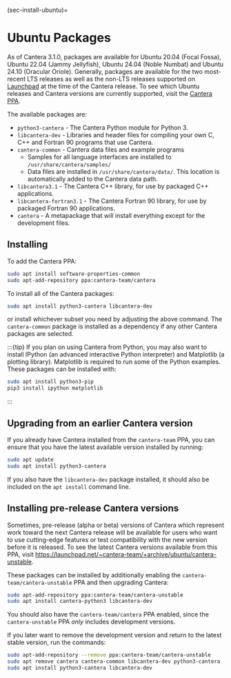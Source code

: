 (sec-install-ubuntu)=
# Ubuntu Packages

As of Cantera 3.1.0, packages are available for Ubuntu 20.04 (Focal Fossa), Ubuntu 22.04
(Jammy Jellyfish), Ubuntu 24.04 (Noble Numbat) and Ubuntu 24.10 (Oracular Oriole).
Generally, packages are available for the two most-recent LTS releases as well as the
non-LTS releases supported on [Launchpad](https://launchpad.net/ubuntu) at the time of
the Cantera release. To see which Ubuntu releases and Cantera versions are currently
supported, visit the
[Cantera PPA](https://launchpad.net/~cantera-team/+archive/ubuntu/cantera).

The available packages are:

- `python3-cantera` - The Cantera Python module for Python 3.
- `libcantera-dev` - Libraries and header files for compiling your own C, C++ and
  Fortran 90 programs that use Cantera.
- `cantera-common` - Cantera data files and example programs
  - Samples for all language interfaces are installed to `/usr/share/cantera/samples/`
  - Data files are installed in `/usr/share/cantera/data/`. This location is
    automatically added to the Cantera data path.
- `libcantera3.1` - The Cantera C++ library, for use by packaged C++ applications.
- `libcantera-fortran3.1` - The Cantera Fortran 90 library, for use by packaged
  Fortran 90 applications.
- `cantera` - A metapackage that will install everything except for the development
  files.

## Installing

To add the Cantera PPA:

```bash
sudo apt install software-properties-common
sudo apt-add-repository ppa:cantera-team/cantera
```

To install all of the Cantera packages:

```bash
sudo apt install python3-cantera libcantera-dev
```

or install whichever subset you need by adjusting the above command. The
`cantera-common` package is installed as a dependency if any other Cantera packages are
selected.

:::{tip}
If you plan on using Cantera from Python, you may also want to install IPython (an
advanced interactive Python interpreter) and Matplotlib (a plotting library). Matplotlib
is required to run some of the Python examples. These packages can be installed with:

```bash
sudo apt install python3-pip
pip3 install ipython matplotlib
```
:::

## Upgrading from an earlier Cantera version

If you already have Cantera installed from the `cantera-team` PPA, you can ensure that
you have the latest available version installed by running:

```bash
sudo apt update
sudo apt install python3-cantera
```

If you also have the `libcantera-dev` package installed, it should also be included on
the `apt install` command line.

## Installing pre-release Cantera versions

Sometimes, pre-release (alpha or beta) versions of Cantera which represent work toward
the next Cantera release will be available for users who want to use cutting-edge
features or test compatibility with the new version before it is released. To see the
latest Cantera versions available from this PPA, visit
<https://launchpad.net/~cantera-team/+archive/ubuntu/cantera-unstable>.

These packages can be installed by additionally enabling the
`cantera-team/cantera-unstable` PPA and then upgrading Cantera:

```bash
sudo apt-add-repository ppa:cantera-team/cantera-unstable
sudo apt install cantera-python3 libcantera-dev
```

You should also have the `cantera-team/cantera` PPA enabled, since the
`cantera-unstable` PPA *only* includes development versions.

If you later want to remove the development version and return to the latest stable
version, run the commands:

```bash
sudo apt-add-repository --remove ppa:cantera-team/cantera-unstable
sudo apt remove cantera cantera-common libcantera-dev python3-cantera
sudo apt install python3-cantera libcantera-dev
```

